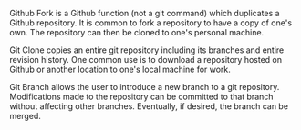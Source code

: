 Github Fork is a Github function (not a git command) which duplicates a Github 
repository. It is common to fork a repository to have a copy of one's own. The
repository can then be cloned to one's personal machine.

Git Clone copies an entire git repository including its branches and entire
revision history. One common use is to download a repository hosted on Github 
or another location to one's local machine for work.
 
Git Branch allows the user to introduce a new branch to a git repository. 
Modifications made to the repository can be committed to that branch without
affecting other branches. Eventually, if desired, the branch can be merged.

